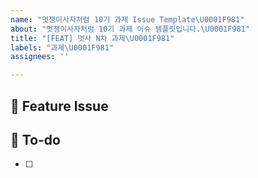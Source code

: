 ```yaml
---
name: "멋쟁이사자처럼 10기 과제 Issue Template\U0001F981"
about: "멋쟁이사자처럼 10기 과제 이슈 템플릿입니다.\U0001F981"
title: "[FEAT] 멋사 N차 과제\U0001F981"
labels: "과제\U0001F981"
assignees: ''

---
```


## 📌  Feature Issue
<!-- 과제에 대해 설명해주세요. -->


## 📝  To-do
<!-- 해야 할 일들을 적어주세요. -->
- [ ]
